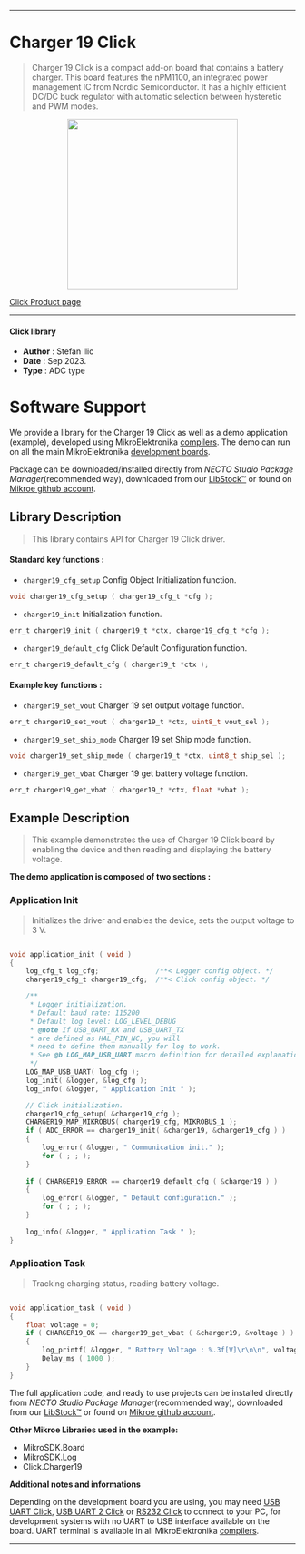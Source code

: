
---
# Charger 19 Click

> Charger 19 Click is a compact add-on board that contains a battery charger. This board features the nPM1100, an integrated power management IC from Nordic Semiconductor. It has a highly efficient DC/DC buck regulator with automatic selection between hysteretic and PWM modes.

<p align="center">
  <img src="https://download.mikroe.com/images/click_for_ide/charger19_click.png" height=300px>
</p>

[Click Product page](https://www.mikroe.com/charger-19-click)

---


#### Click library

- **Author**        : Stefan Ilic
- **Date**          : Sep 2023.
- **Type**          : ADC type


# Software Support

We provide a library for the Charger 19 Click
as well as a demo application (example), developed using MikroElektronika
[compilers](https://www.mikroe.com/necto-studio).
The demo can run on all the main MikroElektronika [development boards](https://www.mikroe.com/development-boards).

Package can be downloaded/installed directly from *NECTO Studio Package Manager*(recommended way), downloaded from our [LibStock&trade;](https://libstock.mikroe.com) or found on [Mikroe github account](https://github.com/MikroElektronika/mikrosdk_click_v2/tree/master/clicks).

## Library Description

> This library contains API for Charger 19 Click driver.

#### Standard key functions :

- `charger19_cfg_setup` Config Object Initialization function.
```c
void charger19_cfg_setup ( charger19_cfg_t *cfg );
```

- `charger19_init` Initialization function.
```c
err_t charger19_init ( charger19_t *ctx, charger19_cfg_t *cfg );
```

- `charger19_default_cfg` Click Default Configuration function.
```c
err_t charger19_default_cfg ( charger19_t *ctx );
```

#### Example key functions :

- `charger19_set_vout` Charger 19 set output voltage function.
```c
err_t charger19_set_vout ( charger19_t *ctx, uint8_t vout_sel );
```

- `charger19_set_ship_mode` Charger 19 set Ship mode function.
```c
void charger19_set_ship_mode ( charger19_t *ctx, uint8_t ship_sel );
```

- `charger19_get_vbat` Charger 19 get battery voltage function.
```c
err_t charger19_get_vbat ( charger19_t *ctx, float *vbat );
```

## Example Description

> This example demonstrates the use of Charger 19 Click board by enabling the device
  and then reading and displaying the battery voltage.

**The demo application is composed of two sections :**

### Application Init

> Initializes the driver and enables the device, sets the output 
  voltage to 3 V.

```c

void application_init ( void )
{
    log_cfg_t log_cfg;              /**< Logger config object. */
    charger19_cfg_t charger19_cfg;  /**< Click config object. */

    /** 
     * Logger initialization.
     * Default baud rate: 115200
     * Default log level: LOG_LEVEL_DEBUG
     * @note If USB_UART_RX and USB_UART_TX 
     * are defined as HAL_PIN_NC, you will 
     * need to define them manually for log to work. 
     * See @b LOG_MAP_USB_UART macro definition for detailed explanation.
     */
    LOG_MAP_USB_UART( log_cfg );
    log_init( &logger, &log_cfg );
    log_info( &logger, " Application Init " );

    // Click initialization.
    charger19_cfg_setup( &charger19_cfg );
    CHARGER19_MAP_MIKROBUS( charger19_cfg, MIKROBUS_1 );
    if ( ADC_ERROR == charger19_init( &charger19, &charger19_cfg ) )
    {
        log_error( &logger, " Communication init." );
        for ( ; ; );
    }
    
    if ( CHARGER19_ERROR == charger19_default_cfg ( &charger19 ) )
    {
        log_error( &logger, " Default configuration." );
        for ( ; ; );
    }
    
    log_info( &logger, " Application Task " );
}
```

### Application Task

> Tracking charging status, reading battery voltage.

```c

void application_task ( void ) 
{
    float voltage = 0;
    if ( CHARGER19_OK == charger19_get_vbat ( &charger19, &voltage ) ) 
    {
        log_printf( &logger, " Battery Voltage : %.3f[V]\r\n\n", voltage );
        Delay_ms ( 1000 );
    }
}

```

The full application code, and ready to use projects can be installed directly from *NECTO Studio Package Manager*(recommended way), downloaded from our [LibStock&trade;](https://libstock.mikroe.com) or found on [Mikroe github account](https://github.com/MikroElektronika/mikrosdk_click_v2/tree/master/clicks).

**Other Mikroe Libraries used in the example:**

- MikroSDK.Board
- MikroSDK.Log
- Click.Charger19

**Additional notes and informations**

Depending on the development board you are using, you may need
[USB UART Click](https://www.mikroe.com/usb-uart-click),
[USB UART 2 Click](https://www.mikroe.com/usb-uart-2-click) or
[RS232 Click](https://www.mikroe.com/rs232-click) to connect to your PC, for
development systems with no UART to USB interface available on the board. UART
terminal is available in all MikroElektronika
[compilers](https://shop.mikroe.com/compilers).

---

